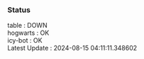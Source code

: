 ### Status


table : DOWN  
hogwarts : OK  
icy-bot : OK  
Latest Update : 2024-08-15 04:11:11.348602
